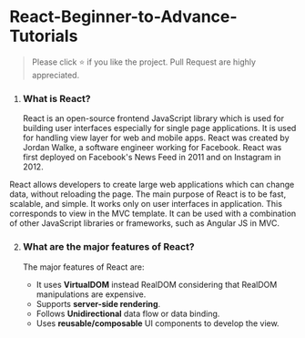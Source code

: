 # React-Beginner-to-Advance-Tutorials
> Please click :star: if you like the project. Pull Request are highly appreciated.


1. ### What is React?

    React is an open-source frontend JavaScript library which is used for building user interfaces especially for single page applications. It is used for handling view layer for web and mobile apps. React was created by Jordan Walke, a software engineer working for Facebook. React was first deployed on Facebook's News Feed in 2011 and on Instagram in 2012.

React allows developers to create large web applications which can change data, without reloading the page. The main purpose of React is to be fast, scalable, and simple. It works only on user interfaces in application. This corresponds to view in the MVC template. It can be used with a combination of other JavaScript libraries or frameworks, such as Angular JS in MVC.

    
2. ### What are the major features of React?

    The major features of React are:

    * It uses **VirtualDOM** instead RealDOM considering that RealDOM manipulations are expensive.
    * Supports **server-side rendering**.
    * Follows **Unidirectional** data flow or data binding.
    * Uses **reusable/composable** UI components to develop the view.

